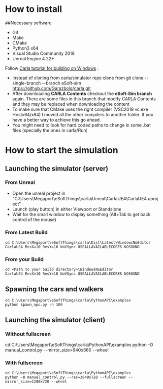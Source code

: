 # How to install
##Necessary software
- Git
- Make
- CMake
- Python3 x64
- Visual Studio Community 2019
- Unreal Engine 4.22+

Follow [Carla tutorial for building on Windows](https://carla.readthedocs.io/en/latest/how_to_build_on_windows/) :
- Instead of cloning from carla/simulator repo clone from 
	git clone --single-branch --branch eSoft-sim https://github.com/Garazbolg/carla.git
- After downloading **CARLA Contents** checkout the **eSoft-Sim branch** again. There are some files in this branch that modify CARLA Contents and they may be replaced when downloading the content
- To make sure that CMake uses the right compiler (VSC2019 vc.exe Hostx64/x64) I moved all the other compilers to another folder. If you have a better way to achieve this go ahead.
- You might need to look for hard coded paths to change in some .bat files (specially the ones in carla/Run)

# How to start the simulation

## Launching the simulator (server)
### From Unreal
- Open the unreal project in
"C:\Users\Megaport\eSoftThings\carla\Unreal\CarlaUE4\CarlaUE4.uproject"
- Launch (play button) in either Viewport or Standalone
- Wait for the small window to display something (Alt+Tab to get back control of the mouse)

### From Latest Build
	cd C:\Users\Megaport\eSoftThings\carla\Dist\Latest\WindowsNoEditor
	CarlaUE4 ResX=10 ResY=10 NoVSync USEALLAVAILABLECORES NOSOUND
### From your Build
	cd <Path to your build directory>\WindowsNoEditor
	CarlaUE4 ResX=10 ResY=10 NoVSync USEALLAVAILABLECORES NOSOUND

	
## Spawning the cars and walkers
	cd C:\Users\Megaport\eSoftThings\carla\PythonAPI\examples
	python spawn_npc.py -n 100

## Launching the simulator (client)
### Without fullscreen
cd C:\Users\Megaport\eSoftThings\carla\PythonAPI\examples
	python -O manual_control.py --mirror_size=640x360 --wheel
### With fullscreen
	cd C:\Users\Megaport\eSoftThings\carla\PythonAPI\examples
	python -O manual_control.py --res=3840x720 --fullscreen --mirror_size=1280x720 --wheel